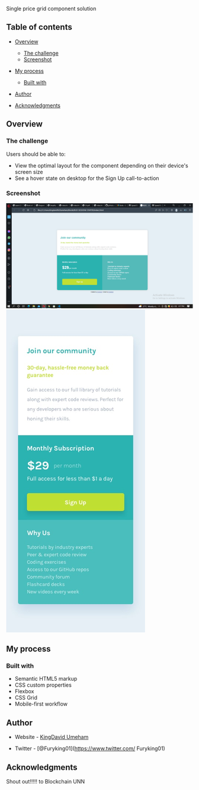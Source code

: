 Single price grid component solution

## Table of contents

- [Overview](#overview)
  - [The challenge](#the-challenge)
  - [Screenshot](#screenshot)
  
- [My process](#my-process)
  - [Built with](#built-with)
- [Author](#author)
- [Acknowledgments](#acknowledgments)

## Overview

### The challenge

Users should be able to:

- View the optimal layout for the component depending on their device's screen size
- See a hover state on desktop for the Sign Up call-to-action

### Screenshot

![](./design/desktopview.PNG)
![](./design/mobile-design.jpg)

## My process

### Built with

- Semantic HTML5 markup
- CSS custom properties
- Flexbox
- CSS Grid
- Mobile-first workflow


## Author

- Website - [KingDavid Umeham](https://github.com/Kingdavidumeham1)

- Twitter - [@Furyking01](https://www.twitter.com/  Furyking01)

## Acknowledgments
Shout out!!!!! to Blockchain UNN




